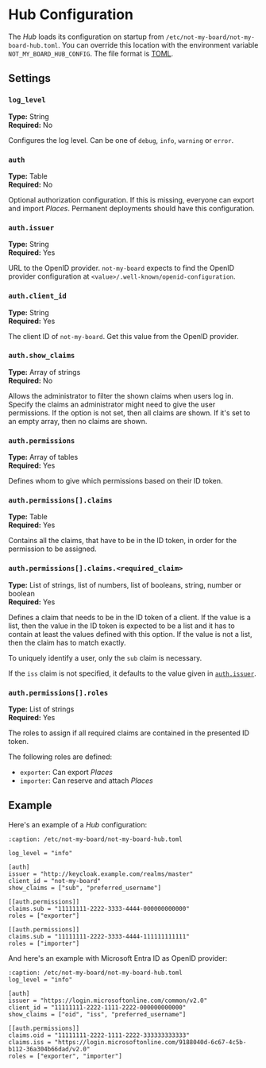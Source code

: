 # Hub Configuration

The *Hub* loads its configuration on startup from
`/etc/not-my-board/not-my-board-hub.toml`. You can override this location with
the environment variable `NOT_MY_BOARD_HUB_CONFIG`. The file format is
[TOML](https://toml.io/en/).

## Settings

### `log_level`

**Type:** String \
**Required:** No

Configures the log level. Can be one of `debug`, `info`, `warning` or `error`.

### `auth`

**Type:** Table \
**Required:** No

Optional authorization configuration. If this is missing, everyone can export
and import *Places*. Permanent deployments should have this configuration.

### `auth.issuer`

**Type:** String \
**Required:** Yes

URL to the OpenID provider. `not-my-board` expects to find the OpenID provider
configuration at `<value>/.well-known/openid-configuration`.

### `auth.client_id`

**Type:** String \
**Required:** Yes

The client ID of `not-my-board`. Get this value from the OpenID provider.

### `auth.show_claims`

**Type:** Array of strings \
**Required:** No

Allows the administrator to filter the shown claims when users log in. Specify
the claims an administrator might need to give the user permissions. If the
option is not set, then all claims are shown. If it's set to an empty array,
then no claims are shown.

### `auth.permissions`

**Type:** Array of tables \
**Required:** Yes

Defines whom to give which permissions based on their ID token.

### `auth.permissions[].claims`

**Type:** Table \
**Required:** Yes

Contains all the claims, that have to be in the ID token, in order for the
permission to be assigned.

### `auth.permissions[].claims.<required_claim>`

**Type:** List of strings, list of numbers, list of booleans, string, number or
boolean \
**Required:** Yes

Defines a claim that needs to be in the ID token of a client. If the value is a
list, then the value in the ID token is expected to be a list and it has to
contain at least the values defined with this option. If the value is not a
list, then the claim has to match exactly.

To uniquely identify a user, only the `sub` claim is necessary.

If the `iss` claim is not specified, it defaults to the value given in
[`auth.issuer`](#authissuer).

### `auth.permissions[].roles`

**Type:** List of strings \
**Required:** Yes

The roles to assign if all required claims are contained in the presented ID
token.

The following roles are defined:
- `exporter`: Can export *Places*
- `importer`: Can reserve and attach *Places*

## Example

Here's an example of a *Hub* configuration:
```{code-block} toml
:caption: /etc/not-my-board/not-my-board-hub.toml

log_level = "info"

[auth]
issuer = "http://keycloak.example.com/realms/master"
client_id = "not-my-board"
show_claims = ["sub", "preferred_username"]

[[auth.permissions]]
claims.sub = "11111111-2222-3333-4444-000000000000"
roles = ["exporter"]

[[auth.permissions]]
claims.sub = "11111111-2222-3333-4444-111111111111"
roles = ["importer"]
```

And here's an example with Microsoft Entra ID as OpenID provider:
```{code-block} toml
:caption: /etc/not-my-board/not-my-board-hub.toml
log_level = "info"

[auth]
issuer = "https://login.microsoftonline.com/common/v2.0"
client_id = "11111111-2222-1111-2222-000000000000"
show_claims = ["oid", "iss", "preferred_username"]

[[auth.permissions]]
claims.oid = "11111111-2222-1111-2222-333333333333"
claims.iss = "https://login.microsoftonline.com/9188040d-6c67-4c5b-b112-36a304b66dad/v2.0"
roles = ["exporter", "importer"]
```
